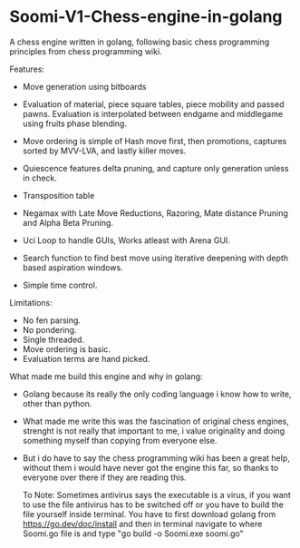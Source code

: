 # Soomi-V1-Chess-engine-in-golang
A chess engine written in golang, following basic chess programming principles from chess programming wiki.

Features:

- Move generation using bitboards

- Evaluation of material, piece square tables, piece mobility and passed pawns.
  Evaluation is interpolated between endgame and middlegame using fruits phase blending.

- Move ordering is simple of Hash move first, then promotions, captures sorted by MVV-LVA, and lastly killer moves.

- Quiescence features delta pruning, and capture only generation unless in check.

- Transposition table

- Negamax with Late Move Reductions, Razoring, Mate distance Pruning and Alpha Beta Pruning.

- Uci Loop to handle GUIs, Works atleast with Arena GUI.

- Search function to find best move using iterative deepening with depth based aspiration windows.

- Simple time control.

Limitations:

- No fen parsing.
- No pondering.
- Single threaded.
- Move ordering is basic.
- Evaluation terms are hand picked.

What made me build this engine and why in golang:

- Golang because its really the only coding language i know how to write, other than python.
- What made me write this was the fascination of original chess engines, strenght is not really that important to me, i value originality and doing something myself than copying from everyone else.
- But i do have to say the chess programming wiki has been a great help, without them i would have never got the engine this far, so thanks to everyone over there if they are reading this.

  To Note: Sometimes antivirus says the executable is a virus, if you want to use the file antivirus has to be switched off or you have to build the file yourself inside terminal.
  You have to first download golang from https://go.dev/doc/install and then in terminal navigate to where Soomi.go file is and type "go build -o Soomi.exe soomi.go" 


